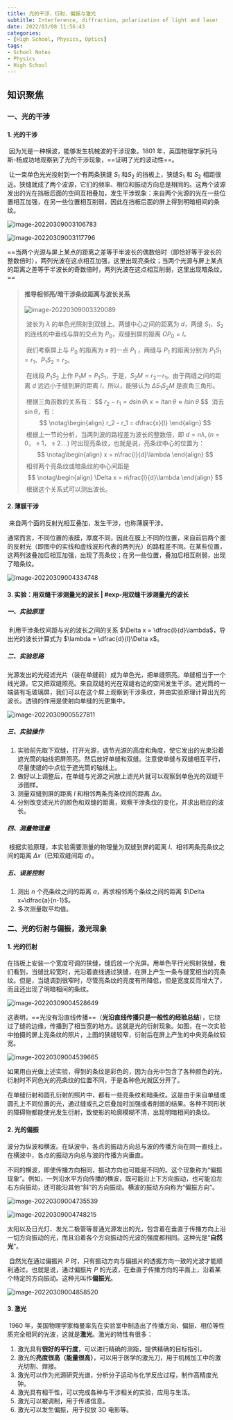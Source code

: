 ```yaml
---
title: 光的干涉、衍射、偏振与激光
subtitle: Interference, diffraction, polarization of light and laser
date: 2022/03/08 11:56:43
categories:
- [High School, Physics, Optics]
tags:
- School Notes
- Physics
- High School
---
```


## 知识聚焦

### 一、光的干涉

#### 1. 光的干涉

​	因为光是一种横波，能够发生机械波的干涉现象。1801 年，英国物理学家托马斯-杨成功地观察到了光的干涉现象，==证明了光的波动性==。

​	让一束单色光光投射到一个有两条狭缝 $S_1$ 和$S_2$ 的挡板上，狭缝$S_1$ 和 $S_2$ 相距很近。狭缝就成了两个波源，它们的频率、相位和振动方向总是相同的。这两个波源发出的光在挡板后面的空间互相叠加，发生干涉现象：来自两个光源的光在一些位置相互加强，在另一些位置相互削弱，因此在挡板后面的屏上得到明暗相间的条纹。

![image-20220309003106783](https://raw.githubusercontent.com/PassionPenguin/picgo-database/main/image-20220309003106783.png)

![image-20220309003117796](https://raw.githubusercontent.com/PassionPenguin/picgo-database/main/image-20220309003117796.png)

​	==当两个光源与屏上某点的距离之差等于半波长的偶数倍时（即恰好等于波长的整数倍时），两列光波在这点相互加强，这里出现亮条纹；当两个光源与屏上某点的距离之差等于半波长的奇数倍时，两列光波在这点相互削弱，这里出现暗条纹。==

> #### 推导相邻亮/暗干涉条纹距离与波长关系
>
> ![image-20220309003320089](https://raw.githubusercontent.com/PassionPenguin/picgo-database/main/image-20220309003320089.png)
>
> ​	波长为 $\lambda$ 的单色光照射到双缝上。两缝中心之间的距离为 $d$，两缝 $S_1$、$S_2$ 的连线的中垂线与屏的交点为 $P_0$，双缝到屏的距离 $OP_0 = l$。
>
> ​	我们考察屏上与 $P_0$ 的距离为 $x$ 的一点 $P_1$ ，两缝与 $P_1$ 的距离分别为 $P_1S_1 = r_1$、$P_1S_2 = r_2$。
>
> ​	在线段 $P_1S_2$ 上作 $P_1M = P_1S_1$，于是，$S_2M = r_2 － r_1$。由于两缝之间的距离 $d$ 远远小于缝到屏的距离 $l$，所以，能够认为 $ΔS_1S_2M$ 是直角三角形。
>
> ​	根据三角函数的关系有：
> $$
> $r_2 - r_1 = d\sin{\theta}$\\
> $x = l\tan{\theta} \approx l\sin{\theta}$
> $$
> ​	消去 $\sin{\theta}$，有：
> $$
> \notag\begin{align}
> r_2 - r_1 = d\frac{x}{l}
> \end{align}
> $$
> ​	根据上一节的分析，当两列波的路程差为波长的整数倍，即 $d = n\lambda, (n = 0 ，\pm1 ，\pm2\cdots)$ 时出现亮条纹，也就是说，亮条纹中心的位置为：
> $$
> \notag\begin{align}
> x = n\frac{l}{d}\lambda
> \end{align}
> $$
> ​	相邻两个亮条纹或暗条纹的中心间距是
> $$
> \notag\begin{align}
> \Delta x = n\frac{l}{d}\lambda
> \end{align}
> $$
> ​	根据这个关系式可以测出波长。

#### 2. 薄膜干涉

​	来自两个面的反射光相互叠加，发生干涉，也称薄膜干涉。

​	通常而言，不同位置的液膜，厚度不同，因此在膜上不同的位置，来自前后两个面的反射光（即图中的实线和虚线波形代表的两列光）的路程差不同。在某些位置，这两列波叠加后相互加强，出现了亮条纹；在另一些位置，叠加后相互削弱，出现了暗条纹。

![image-20220309004334748](https://raw.githubusercontent.com/PassionPenguin/picgo-database/main/image-20220309004334748.png)

#### 3. 实验：用双缝干涉测量光的波长 | #exp-用双缝干涉测量光的波长

##### 一、实验原理

​	利用干涉条纹间距与光的波长之间的关系 $\Delta x = \dfrac{l}{d}\lambda$，导出光的波长计算式为 $\lambda = \dfrac{d}{l}\Delta x$。

##### 二、实验思路

​	光源发出的光经滤光片（装在单缝前）成为单色光，把单缝照亮。单缝相当于一个线光源，它又把双缝照亮。来自双缝的光在双缝右边的空间发生干涉。遮光筒的一端装有毛玻璃屏，我们可以在这个屏上观察到干涉条纹，并由实验原理计算出光的波长。透镜的作用是使射向单缝的光更集中。

![image-20220309005527811](https://raw.githubusercontent.com/PassionPenguin/picgo-database/main/image-20220309005527811.png)

##### 三、实验操作

1. 实验前先取下双缝，打开光源，调节光源的高度和角度，使它发出的光束沿着遮光筒的轴线把屏照亮。然后放好单缝和双缝。注意使单缝与双缝相互平行，尽量使缝的中点位于遮光筒的轴线上。
2. 做好以上调整后，在单缝与光源之间放上滤光片就可以观察到单色光的双缝干涉图样。
3. 测量双缝到屏的距离 $l$ 和相邻两条亮条纹间的距离 $\Delta x$。
4. 分别改变滤光片的颜色和双缝的距离，观察干涉条纹的变化，并求出相应的波长。

##### 四、测量物理量

​	根据实验原理，本实验需要测量的物理量为双缝到屏的距离 $l$、相邻两条亮条纹之间的距离 $\Delta x$（已知双缝间距 $d$）。

##### 五、误差控制

1. 测出 $n$ 个亮条纹之间的距离 $a$，再求相邻两个条纹之间的距离 $\Delta x=\dfrac{a}{n-1}$。
2. 多次测量取平均值。

### 二、光的衍射与偏振，激光现象

#### 1. 光的衍射

​	在挡板上安装一个宽度可调的狭缝，缝后放一个光屏。用单色平行光照射狭缝，我们看到，当缝比较宽时，光沿着直线通过狭缝，在屏上产生一条与缝宽相当的亮条纹。但是，当缝调到很窄时，尽管亮条纹的亮度有所降低，但是宽度反而增大了，而且还出现了明暗相间的条纹。

![image-20220309004528649](https://raw.githubusercontent.com/PassionPenguin/picgo-database/main/image-20220309004528649.png)

​	这表明，==光没有沿直线传播==（**光沿直线传播只是一般性的经验总结**），它绕过了缝的边缘，传播到了相当宽的地方。这就是光的衍射现象。如图，在一次实验中拍摄的屏上亮条纹的照片，上图的狭缝较窄，衍射后在屏上产生的中央亮条纹较宽。

![image-20220309004539665](https://raw.githubusercontent.com/PassionPenguin/picgo-database/main/image-20220309004539665.png)

​	如果用白光做上述实验，得到的条纹是彩色的，因为白光中包含了各种颜色的光，衍射时不同色光的亮条纹的位置不同，于是各种色光就区分开了。

​	在单缝衍射和圆孔衍射的照片中，都有一些亮条纹和暗条纹。这是由于来自单缝或圆孔上不同位置的光，通过缝或孔之后叠加时加强或者削弱的结果。各种不同形状的障碍物都能使光发生衍射，致使影的轮廓模糊不清，出现明暗相间的条纹。

#### 2. 光的偏振

​	波分为纵波和横波。在纵波中，各点的振动方向总与波的传播方向在同一直线上。在横波中，各点的振动方向总与波的传播方向垂直。

​	不同的横波，即使传播方向相同，振动方向也可能是不同的。这个现象称为“偏振现象”。例如，一列沿水平方向传播的横波，既可能沿上下方向振动，也可能沿左右方向振动，还可能沿其他“斜”的方向振动。横波的振动方向称为“偏振方向”。

![image-20220309004735539](https://raw.githubusercontent.com/PassionPenguin/picgo-database/main/image-20220309004735539.png)

![image-20220309004748215](https://raw.githubusercontent.com/PassionPenguin/picgo-database/main/image-20220309004748215.png)

​	太阳以及日光灯、发光二极管等普通光源发出的光，包含着在垂直于传播方向上沿一切方向振动的光，而且沿着各个方向振动的光波的强度都相同。这种光是“**自然光**”。

​	自然光在通过偏振片 $P$ 时，只有振动方向与偏振片的透振方向一致的光波才能顺利通过。也就是说，通过偏振片 $P$ 的光波，在垂直于传播方向的平面上，沿着某个特定的方向振动。这种光叫作**偏振光**。

![image-20220309004858520](https://raw.githubusercontent.com/PassionPenguin/picgo-database/main/image-20220309004858520.png)

#### 3. 激光

​	1960 年，美国物理学家梅曼率先在实验室中制造出了传播方向、偏振、相位等性质完全相同的光波，这就是**激光**。激光的特性有很多：

1. 激光具有**很好的平行度**，可以进行精确的测距，提供精确的目标指引。
2. 激光的**亮度很高（能量很高）**，可以用于医学的激光刀，用于机械加工中的激光切割、焊接。
3. 激光可以作为光源研究光谱，分析分子运动与化学反应过程，制作高精度光钟。
4. 激光具有相干性，可以完成各种与干涉相关的实验，应用与生活。
5. 激光可以被调制，用于传递信息。
6. 激光可以发生偏振，用于投放 3D 电影等。
